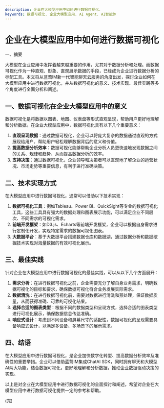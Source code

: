 ```yaml
---
description: 企业在大模型应用中如何进行数据可视化。
keywords: 数据可视化, 企业大模型应用, AI Agent, AI智能体
---
```

# 企业在大模型应用中如何进行数据可视化

一、摘要

大模型在企业应用中发挥着越来越重要的作用，尤其对于数据分析和处理。而数据可视化作为一种直观、形象、直观展示数据的手段，已经成为企业进行数据分析的标配工具。本文将从蓝莺IM新一代智能聊天云服务的角度出发，探讨企业如何在大模型应用中进行数据可视化，并从数据可视化的意义、技术实现、最佳实践等多个角度进行全面分析和阐述。

## 一、数据可视化在企业大模型应用中的意义
数据可视化是将数据以图表、地图、仪表盘等形式直观呈现，帮助用户更好地理解和分析数据。在企业大模型应用中，数据可视化具有以下几个重要意义：
1. **直观呈现数据**：通过数据可视化，企业可以将庞大复杂的数据通过直观的方式展现给用户，帮助用户轻松理解数据背后的意义和价值。
2. **提高数据分析效率**：数据可视化能够帮助企业分析人员更快速地发现数据之间的关系、规律和趋势，从而提高数据分析的效率。
3. **支持决策**：通过数据可视化，企业领导和决策者可以直观地了解企业的运营状况、市场走势等重要信息，有利于进行准确决策。

## 二、技术实现方式
在大模型应用中进行数据可视化，通常可以借助以下技术实现：
1. **数据可视化工具**：例如Tableau、Power BI、QuickSight等专业的数据可视化工具，这些工具具有强大的数据处理和图表展示功能，可以满足企业不同层次、不同需求的可视化需求。
2. **前端开发框架**：如D3.js、Echarts等前端开发框架，企业可以根据自身需求进行定制化开发，实现特定需求的数据可视化图表。
3. **大数据平台**：基于大数据平台搭建数据仓库和数据湖，通过数据分析和数据挖掘技术实现对海量数据的有效可视化展示。

## 三、最佳实践
针对企业在大模型应用中进行数据可视化的最佳实践，可以从以下几个方面展开：
1. **需求分析**：在进行数据可视化之前，企业需要充分了解自身业务需求，明确数据可视化的目标和要求，确保数据可视化符合业务发展实际需求。
2. **数据清洗**：在进行数据可视化前，需要对数据进行清洗和预处理，保证数据质量，从而获得准确、可靠的可视化结果。
3. **选择合适的图表类型**：根据不同的数据类型和呈现方式，选择合适的图表类型进行可视化展示，确保数据信息传达准确。
4. **响应式设计**：考虑到不同设备和屏幕尺寸的适配性，数据可视化的呈现需要具备响应式设计，以满足多设备、多场景下的展示需求。

## 四、结语
在大模型应用中进行数据可视化，是企业加快数字化转型、提高数据分析效率及准确性的重要举措。企业可以借助蓝莺IM集成ChatAI SDK，同时拥有聊天和大模型AI两大功能，结合数据可视化，更好地理解和分析数据，推动企业数据驱动决策的实现。

以上是对企业在大模型应用中进行数据可视化的全面探讨和阐述，希望对企业在大模型应用中进行数据可视化提供一定的参考和帮助。

(完)